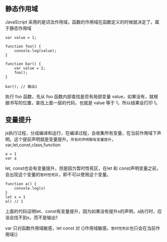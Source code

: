 ## 静态作用域

JavaScript 采用的是词法作用域，函数的作用域在函数定义的时候就决定了。属于静态作用域

```
var value = 1;

function foo() {
    console.log(value);
}

function bar() {
    var value = 2;
    foo();
}

bar(); // 输出1
```

执行 foo 函数，先从 foo 函数内部查找是否有局部变量 value，如果没有，就根据书写的位置，查找上面一层的代码，也就是 value 等于 1，所以结果会打印 1。


## 变量提升

js执行过程，分成编译和运行，在编译过程，会收集所有变量，在当前作用域下声明。这个提前声明就是变量提升。`所有的声明都有变量提升`，var,let,const,class,function

```
a = 1
var a

```

let, const也会有变量提升，但是因为暂时性死区，在let 和 const声明变量之前，会出现这个变量的`暂时性死区`，即不可以使用这个变量。

```
function a() {
    console.log(x)
}
let x = 1
a() // 1
```
上面的代码证明let、const有变量提升，因为如果没有提升x的声明，a执行时，应该会找不到x，而不是输出1

var 只对函数作用域敏感，let const 对 {}作用域敏感。`暂时性死区`也只会在当前作用域{}